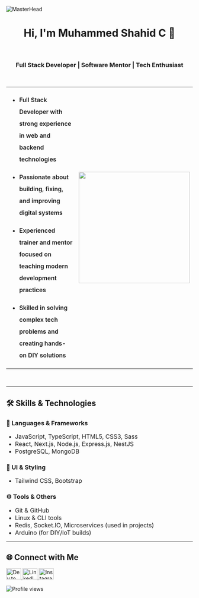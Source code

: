 ![MasterHead](https://mir-s3-cdn-cf.behance.net/project_modules/max_1200/79731568097599.5b50bca477735.jpg)

<h1 align="center">Hi, I'm Muhammed Shahid C 👋</h1>
<br>
<h3 align="center">Full Stack Developer | Software Mentor | Tech Enthusiast</h3>
<br>

<table>
  <tr>
    <td style="list-style: none; font-size: 16px; font-weight: 600; line-height: 2;">
      
- Full Stack Developer with strong experience in web and backend technologies  
- Passionate about building, fixing, and improving digital systems  
- Experienced trainer and mentor focused on teaching modern development practices  
- Skilled in solving complex tech problems and creating hands-on DIY solutions  

    </td>
    <td>
      <img src="https://media.tenor.com/YZPnGuPeZv8AAAAd/coding.gif" width="300"/>
    </td>
  </tr>
</table>
<br>

---

## 🛠️ Skills & Technologies

### 🧠 Languages & Frameworks
- <span style="font-size: 16px;">JavaScript, TypeScript, HTML5, CSS3, Sass</span>  
- <span style="font-size: 16px;">React, Next.js, Node.js, Express.js, NestJS</span>  
- <span style="font-size: 16px;">PostgreSQL, MongoDB</span>  

### 🎨 UI & Styling
- <span style="font-size: 16px;">Tailwind CSS, Bootstrap</span>  

### ⚙️ Tools & Others
- <span style="font-size: 16px;">Git & GitHub</span>  
- <span style="font-size: 16px;">Linux & CLI tools</span>  
- <span style="font-size: 16px;">Redis, Socket.IO, Microservices (used in projects)</span>  
- <span style="font-size: 16px;">Arduino (for DIY/IoT builds)</span>  

---

## 🌐 Connect with Me

<p>
  <a href="https://dev.to/shahidcodez" target="_blank">
    <img src="https://raw.githubusercontent.com/rahuldkjain/github-profile-readme-generator/master/src/images/icons/Social/devto.svg" alt="Dev.to" height="30" width="40" />
  </a>
  <a href="https://www.linkedin.com/in/muhammed-shahid-c-9526b2287/" target="_blank">
    <img src="https://raw.githubusercontent.com/rahuldkjain/github-profile-readme-generator/master/src/images/icons/Social/linked-in-alt.svg" alt="LinkedIn" height="30" width="40" />
  </a>
  <a href="https://instagram.com/shahiid.io" target="_blank">
    <img src="https://raw.githubusercontent.com/rahuldkjain/github-profile-readme-generator/master/src/images/icons/Social/instagram.svg" alt="Instagram" height="30" width="40" />
  </a>
</p>

<p align="left">
  <img src="https://komarev.com/ghpvc/?username=shahidii&label=Profile%20views&color=0e75b6&style=flat" alt="Profile views" />
</p>
